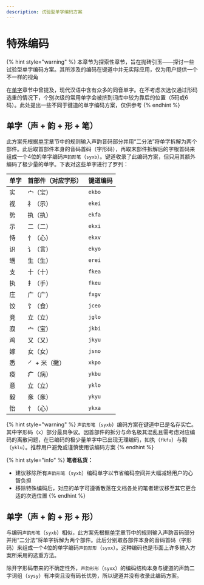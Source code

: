 ```yaml
---
description: 试验型单字编码方案
---
```


# 特殊编码

{% hint style="warning" %}
本章节为探索性章节，旨在抛砖引玉——探讨一些试验型单字编码方案。其所涉及的编码在键道中并无实际应用，仅为用户提供一个不一样的视角

在[单字](../start-xkjd/characters.md)章节中曾提及，现代汉语中含有众多的同音单字。在不考虑次选仅通过形码选重的情况下，个别次级的常用单字会被挤到词库中较为靠后的位置（5码或6码）。此处提出一些不同于键道的单字编码方案，仅供参考
{% endhint %}

## 单字（声 + 韵 + 形 + 笔）

此方案先根据[单字](../start-xkjd/characters.md)章节中的规则输入声韵音码部分并用“二分法”将单字拆解为两个部件。此后取首部件本身的音码首码（字形码），再取末部件拆解后的字根首码来组成一个4位的单字编码`声韵形笔`（`syxb`）。键道收录了此编码方案，但只用其额外编码了极少量的单字。下表对这些单字进行了罗列：

| 单字 | 首部件（对应字形） | 键道编码   |
| -- | --------- | ------ |
| 实  | 宀（宝）      | `ekbo` |
| 视  | 礻（示）      | `ekei` |
| 势  | 执（执）      | `ekfa` |
| 示  | 二（二）      | `ekxi` |
| 恃  | 忄（心）      | `ekxv` |
| 识  | 讠（言）      | `ekyo` |
| 甥  | 生（生）      | `erei` |
| 支  | 十（十）      | `fkea` |
| 执  | 扌（手）      | `fkeu` |
| 庄  | 广（广）      | `fxgv` |
| 饺  | 饣（食）      | `jceo` |
| 竞  | 立（立）      | `jglo` |
| 寂  | 宀（宝）      | `jkbi` |
| 鸡  | 又（又）      | `jkyu` |
| 嫁  | 女（女）      | `jsno` |
| 悉  | ㇒ + 米（撇）  | `xkpo` |
| 疫  | 疒（病）      | `ykbu` |
| 意  | 立（立）      | `yklo` |
| 毅  | 豙（豙）      | `ykyu` |
| 怡  | 忄（心）      | `ykxa` |

{% hint style="warning" %}
`声韵形笔`（`syxb`）编码方案在键道中已是名存实亡。其中字形码（`x`）部分最具争议。因首部件的拆分与命名极其混乱且需考虑对应编码的离散问题，在已编码的极少量单字中已出现无理编码，如执（`fkfu`）与毅（`yklu`）。推荐用户避免或谨慎使用该编码方案
{% endhint %}

{% hint style="info" %}
**笔者私货：**

* 建议移除所有`声韵形笔`（`syxb`）编码单字以节省编码空间并大幅减轻用户的心智负担
* 移除特殊编码后，对应的单字可遵循散落在文档各处的笔者建议移至其它更合适的次选位置
{% endhint %}

## 单字（声 + 韵 + 形 + 形）

与编码`声韵形笔`（`syxb`）相似，此方案先根据[单字](../start-xkjd/characters.md)章节中的规则输入声韵音码部分并用“二分法”将单字拆解为两个部件。此后分别取各部件本身的音码首码（字形码）来组成一个4位的单字编码`声韵形形`（`syxx`）。这种编码也是市面上许多输入方案所采用的选重方法。

除开字形码带来的不确定性外，`声韵形形`（`syxx`）的编码结构本身与键道的声韵二字词组（`sysy`）有冲突且没有码长优势，所以键道并没有收录此编码方案。
